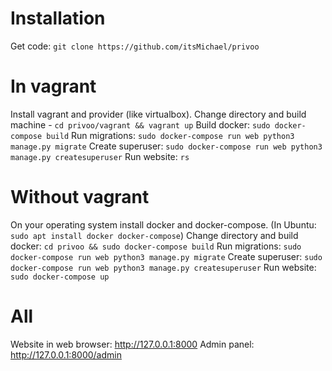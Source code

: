 # Installation
Get code: `git clone https://github.com/itsMichael/privoo`

# In vagrant
Install vagrant and provider (like virtualbox).
Change directory and build machine - `cd privoo/vagrant && vagrant up`
Build docker: `sudo docker-compose build`
Run migrations: `sudo docker-compose run web python3 manage.py migrate`
Create superuser: `sudo docker-compose run web python3 manage.py createsuperuser`
Run website: `rs`

# Without vagrant
On your operating system install docker and docker-compose. (In Ubuntu: `sudo apt install docker docker-compose`)
Change directory and build docker: `cd privoo && sudo docker-compose build`
Run migrations: `sudo docker-compose run web python3 manage.py migrate`
Create superuser: `sudo docker-compose run web python3 manage.py createsuperuser`
Run website: `sudo docker-compose up`


# All
Website in web browser: http://127.0.0.1:8000
Admin panel: http://127.0.0.1:8000/admin
